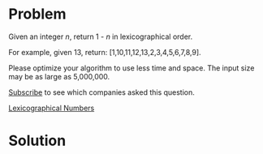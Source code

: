 
# Problem

Given an integer _n_, return 1 - _n_ in lexicographical order.

For example, given 13, return: [1,10,11,12,13,2,3,4,5,6,7,8,9].

Please optimize your algorithm to use less time and space. The input size may
be as large as 5,000,000.

[Subscribe](/subscribe/) to see which companies asked this question.



[Lexicographical Numbers](https://leetcode.com/problems/lexicographical-numbers)

# Solution



